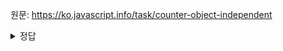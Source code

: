 원문: https://ko.javascript.info/task/counter-object-independent

<details>
  <summary>정답</summary>

  정상 동작한다.

  각 메서드는 외부 렉시컬 환경에 대한 참조를 통해 count에 접근할 수 있기 때문
</details>
